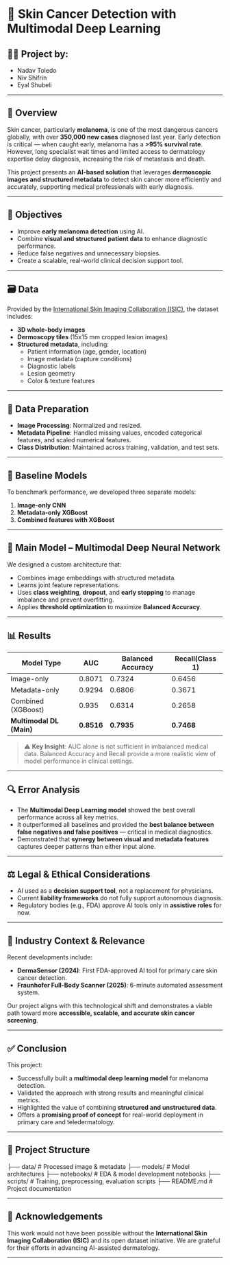 # 🧠 Skin Cancer Detection with Multimodal Deep Learning

## 👨‍🔬 Project by:
- Nadav Toledo  
- Niv Shifrin  
- Eyal Shubeli  

---

## 📌 Overview

Skin cancer, particularly **melanoma**, is one of the most dangerous cancers globally, with over **350,000 new cases** diagnosed last year. Early detection is critical — when caught early, melanoma has a **>95% survival rate**. However, long specialist wait times and limited access to dermatology expertise delay diagnosis, increasing the risk of metastasis and death.

This project presents an **AI-based solution** that leverages **dermoscopic images and structured metadata** to detect skin cancer more efficiently and accurately, supporting medical professionals with early diagnosis.

---

## 🎯 Objectives

- Improve **early melanoma detection** using AI.
- Combine **visual and structured patient data** to enhance diagnostic performance.
- Reduce false negatives and unnecessary biopsies.
- Create a scalable, real-world clinical decision support tool.

---

## 🗃️ Data

Provided by the [International Skin Imaging Collaboration (ISIC)](https://www.isic-archive.com/), the dataset includes:

- **3D whole-body images**
- **Dermoscopy tiles** (15x15 mm cropped lesion images)
- **Structured metadata**, including:
  - Patient information (age, gender, location)
  - Image metadata (capture conditions)
  - Diagnostic labels
  - Lesion geometry
  - Color & texture features

---

## 🔧 Data Preparation

- **Image Processing**: Normalized and resized.
- **Metadata Pipeline**: Handled missing values, encoded categorical features, and scaled numerical features.
- **Class Distribution**: Maintained across training, validation, and test sets.

---

## 🧪 Baseline Models

To benchmark performance, we developed three separate models:
1. **Image-only CNN**
2. **Metadata-only XGBoost**
3. **Combined features with XGBoost**

---

## 🧠 Main Model – Multimodal Deep Neural Network

We designed a custom architecture that:
- Combines image embeddings with structured metadata.
- Learns joint feature representations.
- Uses **class weighting**, **dropout**, and **early stopping** to manage imbalance and prevent overfitting.
- Applies **threshold optimization** to maximize **Balanced Accuracy**.

---

## 📊 Results

| Model Type              | AUC  | Balanced Accuracy | Recall(Class 1) |
|------------------------|------|-------------------|--------|
| Image-only             | 0.8071 | 0.7324              | 0.6456   |
| Metadata-only          | 0.9294 | 0.6806              | 0.3671   |
| Combined (XGBoost)     | 0.935 | 0.6314              | 0.2658   |
| **Multimodal DL (Main)**| **0.8516** | **0.7935**         | **0.7468** |

> ⚠️ **Key Insight**: AUC alone is not sufficient in imbalanced medical data. Balanced Accuracy and Recall provide a more realistic view of model performance in clinical settings.

---

## 🔍 Error Analysis

- The **Multimodal Deep Learning model** showed the best overall performance across all key metrics.
- It outperformed all baselines and provided the **best balance between false negatives and false positives** — critical in medical diagnostics.
- Demonstrated that **synergy between visual and metadata features** captures deeper patterns than either input alone.

---

## ⚖️ Legal & Ethical Considerations

- AI used as a **decision support tool**, not a replacement for physicians.
- Current **liability frameworks** do not fully support autonomous diagnosis.
- Regulatory bodies (e.g., FDA) approve AI tools only in **assistive roles** for now.

---

## 🚀 Industry Context & Relevance

Recent developments include:
- **DermaSensor (2024)**: First FDA-approved AI tool for primary care skin cancer detection.
- **Fraunhofer Full-Body Scanner (2025)**: 6-minute automated assessment system.

Our project aligns with this technological shift and demonstrates a viable path toward more **accessible, scalable, and accurate skin cancer screening**.

---

## ✅ Conclusion

This project:
- Successfully built a **multimodal deep learning model** for melanoma detection.
- Validated the approach with strong results and meaningful clinical metrics.
- Highlighted the value of combining **structured and unstructured data**.
- Offers a **promising proof of concept** for real-world deployment in primary care and teledermatology.

---

## 📂 Project Structure

├── data/ # Processed image & metadata
├── models/ # Model architectures
├── notebooks/ # EDA & model development notebooks
├── scripts/ # Training, preprocessing, evaluation scripts
├── README.md # Project documentation


---

## 🤝 Acknowledgements

This work would not have been possible without the **International Skin Imaging Collaboration (ISIC)** and its open dataset initiative. We are grateful for their efforts in advancing AI-assisted dermatology.

---

